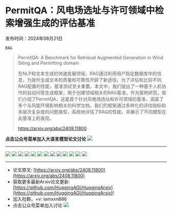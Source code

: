 # PermitQA：风电场选址与许可领域中检索增强生成的评估基准
发布时间：2024年08月21日

`RAG`
> PermitQA: A Benchmark for Retrieval Augmented Generation in Wind Siting and Permitting domain
>
> 在NLP和文本生成的快速发展领域，RAG通过利用用户指定数据库中的信息，为提升生成文本的质量和可靠性开辟了新途径。为了评估和比较不同RAG配置的性能，基准测试至关重要。本文中，我们提出了一种基于人机协作的自动问答生成框架，用于创建领域相关的RAG基准。作为案例研究，我们介绍了PermitQA，这是首个针对风电场选址和许可领域的基准，涵盖了多个与风能环境影响相关的科学文档。我们的框架通过多样化的评估指标和多层次复杂度的问题类型，系统地评估了RAG的性能，并展示了不同模型在此基准上的表现。
>
> https://arxiv.org/abs/2408.11800

**点击公众号菜单加入大语言模型论文讨论**
![](https://raw.githubusercontent.com/HuggingAGI/wx_assets/main/2024/07/31/1722434818326-94339e92-22f1-4472-9d27-fed232f70b5d.jpeg)
<hr />

![](https://raw.githubusercontent.com/HuggingAGI/HuggingArxiv/main/paper_images/2408.11800/data_extraction.png)
![](https://raw.githubusercontent.com/HuggingAGI/HuggingArxiv/main/paper_images/2408.11800/benchmark_framework.png)
![](https://raw.githubusercontent.com/HuggingAGI/HuggingArxiv/main/paper_images/2408.11800/v3_question.png)
![](https://raw.githubusercontent.com/HuggingAGI/HuggingArxiv/main/paper_images/2408.11800/correctness_introduction.png)
![](https://raw.githubusercontent.com/HuggingAGI/HuggingArxiv/main/paper_images/2408.11800/correctness_method.png)
![](https://raw.githubusercontent.com/HuggingAGI/HuggingArxiv/main/paper_images/2408.11800/correctness_result.png)
![](https://raw.githubusercontent.com/HuggingAGI/HuggingArxiv/main/paper_images/2408.11800/correctness_conclusion.png)
![](https://raw.githubusercontent.com/HuggingAGI/HuggingArxiv/main/paper_images/2408.11800/claude-confusion-matrix.png)
![](https://raw.githubusercontent.com/HuggingAGI/HuggingArxiv/main/paper_images/2408.11800/gpt4-confusion-matrix.png)
![](https://raw.githubusercontent.com/HuggingAGI/HuggingArxiv/main/paper_images/2408.11800/table_answer_correctness.png)
![](https://raw.githubusercontent.com/HuggingAGI/HuggingArxiv/main/paper_images/2408.11800/table_answer_similarity.png)
![](https://raw.githubusercontent.com/HuggingAGI/HuggingArxiv/main/paper_images/2408.11800/table_context_precision.png)
![](https://raw.githubusercontent.com/HuggingAGI/HuggingArxiv/main/paper_images/2408.11800/table_context_recall.png)

<hr />

- 论文原文: [https://arxiv.org/abs/2408.11800](https://arxiv.org/abs/2408.11800)
- 获取更多最新Arxiv论文更新: [https://github.com/HuggingAGI/HuggingArxiv](https://github.com/HuggingAGI/HuggingArxiv)!
- 加入社群，+v: iamxxn886
- 点击公众号菜单加入讨论
![](https://raw.githubusercontent.com/HuggingAGI/wx_assets/main/2024/07/31/1722434818326-94339e92-22f1-4472-9d27-fed232f70b5d.jpeg)